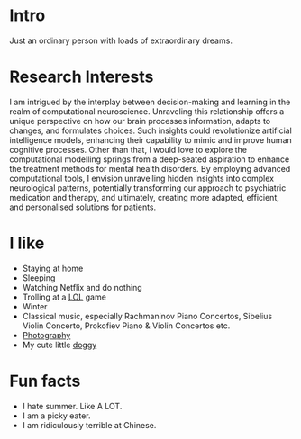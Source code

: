 
# Intro

Just an ordinary person with loads of extraordinary dreams.

# Research Interests

I am intrigued by the interplay between decision-making and learning in the realm of computational neuroscience. Unraveling this relationship offers a unique perspective on how our brain processes information, adapts to changes, and formulates choices. Such insights could revolutionize artificial intelligence models, enhancing their capability to mimic and improve human cognitive processes. Other than that, I would love to explore the computational modelling springs from a deep-seated aspiration to enhance the treatment methods for mental health disorders. By employing advanced computational tools, I envision unravelling hidden insights into complex neurological patterns, potentially transforming our approach to psychiatric medication and therapy, and ultimately, creating more adapted, efficient, and personalised solutions for patients.

# I like

- Staying at home
- Sleeping
- Watching Netflix and do nothing
- Trolling at a [LOL](https://www.leagueoflegends.com/en-gb/) game
- Winter
- Classical music, especially Rachmaninov Piano Concertos, Sibelius Violin Concerto, Prokofiev Piano & Violin Concertos etc.
- [Photography](https://instagram.com/meko.doc)
- My cute little [doggy](http://instagram.com/dingthebichon)

# Fun facts

- I hate summer. Like A LOT.
- I am a picky eater.
- I am ridiculously terrible at Chinese.

